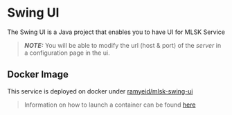 # Swing UI

The Swing UI is a Java project that enables you to have UI for MLSK Service

> **_NOTE:_**  You will be able to modify the url (host & port) of the *server* in a configuration page in the ui.

## Docker Image

This service is deployed on docker under [ramyeid/mlsk-swing-ui](https://hub.docker.com/repository/docker/ramyeid/mlsk-swing-ui)

> Information on how to launch a container can be found [here](devops/scripts/Deployment.md)
